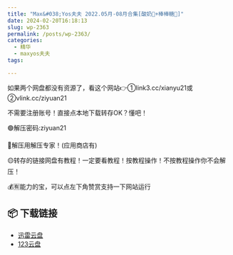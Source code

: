 ```yaml
---
title: "Max&#038;Yos夫夫 2022.05月-08月合集[酸奶🥛+棒棒糖🍭]"
date: 2024-02-20T16:18:13
slug: wp-2363
permalink: /posts/wp-2363/
categories:
  - 精华
  - maxyos夫夫
tags:

---
```


如果两个网盘都没有资源了，看这个网站👉①link3.cc/xianyu21或②vlink.cc/ziyuan21

不需要注册账号！直接点本地下载转存OK？懂吧！

🟢解压密码:ziyuan21

🔵解压用解压专家！(应用商店有)

🟡转存的链接网盘有教程！一定要看教程！按教程操作！不按教程操作你不会解压！

💰🈶能力的宝，可以点左下角赞赏支持一下网站运行

## 📦 下载链接
- [迅雷云盘](https://blziyuan21.com/pay-download/2363?key=3068d9f409&down_id=0)
- [123云盘](https://blziyuan21.com/pay-download/2363?key=3068d9f409&down_id=1)

